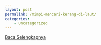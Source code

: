```yaml
---
layout: post
permalink: /mimpi-mencari-kerang-di-laut/
categories:
    - Uncategorized
---
```


[Baca Selengkapnya](/02)